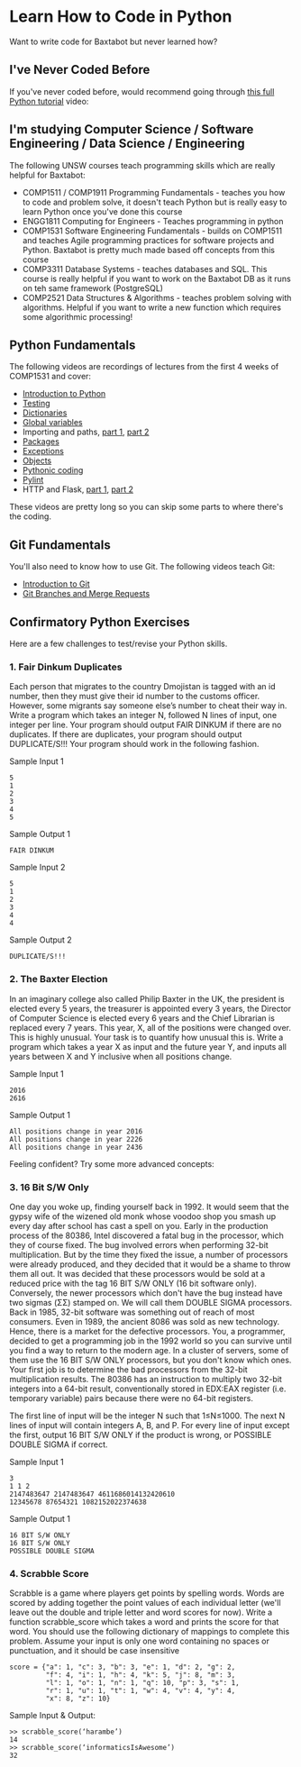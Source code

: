 # Learn How to Code in Python

Want to write code for Baxtabot but never learned how? 

## I've Never Coded Before

If you've never coded before, would recommend going through [this full Python tutorial](https://www.youtube.com/watch?v=rfscVS0vtbw) video: 

## I'm studying Computer Science / Software Engineering / Data Science / Engineering

The following UNSW courses teach programming skills which are really helpful for Baxtabot:

* COMP1511 / COMP1911 Programming Fundamentals - teaches you how to code and problem solve, it doesn't teach Python but is really easy to learn Python once you've done this course
* ENGG1811 Computing for Engineers - Teaches programming in python
* COMP1531 Software Engineering Fundamentals - builds on COMP1511 and teaches Agile programming practices for software projects and Python. Baxtabot is pretty much made based off concepts from this course
* COMP3311 Database Systems - teaches databases and SQL. This course is really helpful if you want to work on the Baxtabot DB as it runs on teh same framework (PostgreSQL)
* COMP2521 Data Structures & Algorithms - teaches problem solving with algorithms. Helpful if you want to write a new function which requires some algorithmic processing!

## Python Fundamentals

The following videos are recordings of lectures from the first 4 weeks of COMP1531 and cover:

* [Introduction to Python](https://www.youtube.com/watch?v=Q0nj3edifbQ&feature=youtu.be)
* [Testing](https://www.youtube.com/watch?v=R5xAXHZGS84)
* [Dictionaries](https://www.youtube.com/watch?v=K1p0c857FpE)
* [Global variables](https://www.youtube.com/watch?v=BQ98I2IWT4E&feature=youtu.be)
* Importing and paths, [part 1](https://www.youtube.com/watch?v=z_GUxotui50), [part 2](https://www.youtube.com/watch?v=sVLnzM2tYpI)
* [Packages](https://www.youtube.com/watch?v=aTL1g6PLGzw)
* [Exceptions](https://www.youtube.com/watch?v=LJosvNVXhLQ)
* [Objects](https://www.youtube.com/watch?v=L5UhVGX6rDU&feature=youtu.be)
* [Pythonic coding](https://www.youtube.com/watch?v=8tj6W2_va8U)
* [Pylint](https://www.youtube.com/watch?v=zjFPa9jRP58&feature=youtu.be)
* HTTP and Flask, [part 1](https://www.youtube.com/watch?v=MQUv0PwqjG0&feature=youtu.be), [part 2](https://www.youtube.com/watch?v=JBeFZd0pIRM)

These videos are pretty long so you can skip some parts to where there's the coding.

## Git Fundamentals

You'll also need to know how to use Git. The following videos teach Git:

* [Introduction to Git](https://www.youtube.com/watch?v=A46dQSmse0g&feature=youtu.be)
* [Git Branches and Merge Requests](https://www.youtube.com/watch?v=f7NAUI2VrV0)

## Confirmatory Python Exercises

Here are a few challenges to test/revise your Python skills.

### 1. Fair Dinkum Duplicates

Each person that migrates to the country Dmojistan is tagged with an id number, then they must give their id number to the customs officer. However, some migrants say someone else’s number to cheat their way in. Write a program which takes an integer N, followed N lines of input, one integer per line. Your program should output FAIR DINKUM if there are no duplicates. If there are duplicates, your program should output DUPLICATE/S!!! Your program should work in the following fashion.

Sample Input 1

```
5
1
2
3
4
5
```

Sample Output 1

```
FAIR DINKUM
```

Sample Input 2

```
5
1
2
3
4
4
```

Sample Output 2

```
DUPLICATE/S!!!
```

### 2. The Baxter Election


In an imaginary college also called Philip Baxter in the UK, the president is elected every 5 years, the treasurer is appointed every 3 years, the Director of Computer Science is elected every 6 years and the Chief Librarian is replaced every 7 years. This year, X, all of the positions were changed over. This is highly unusual. Your task is to quantify how unusual this is. Write a program which takes a year X as input and the future year Y, and inputs all years between X and Y inclusive when all positions change. 

Sample Input 1

```
2016
2616
```

Sample Output 1

```
All positions change in year 2016
All positions change in year 2226
All positions change in year 2436 
```

Feeling confident? Try some more advanced concepts:

### 3. 16 Bit S/W Only

One day you woke up, finding yourself back in 1992. It would seem that the gypsy wife of the wizened old monk whose voodoo shop you smash up every day after school has cast a spell on you. Early in the production process of the 80386, Intel discovered a fatal bug in the processor, which they of course fixed. The bug involved errors when performing 32-bit multiplication. But by the time they fixed the issue, a number of processors were already produced, and they decided that it would be a shame to throw them all out. It was decided that these processors would be sold at a reduced price with the tag 16 BIT S/W ONLY (16 bit software only). Conversely, the newer processors which don't have the bug instead have two sigmas (ΣΣ) stamped on. We will call them DOUBLE SIGMA processors.
Back in 1985, 32-bit software was something out of reach of most consumers. Even in 1989, the ancient 8086 was sold as new technology. Hence, there is a market for the defective processors. You, a programmer, decided to get a programming job in the 1992 world so you can survive until you find a way to return to the modern age. In a cluster of servers, some of them use the 16 BIT S/W ONLY processors, but you don't know which ones. Your first job is to determine the bad processors from the 32-bit multiplication results.
The 80386 has an instruction to multiply two 32-bit integers into a 64-bit result, conventionally stored in EDX:EAX register (i.e. temporary variable) pairs because there were no 64-bit registers.

The first line of input will be the integer N such that
1≤N≤1000. The next N lines of input will contain integers A, B, and P. For every line of input except the first, output 16 BIT S/W ONLY if the product is wrong, or POSSIBLE DOUBLE SIGMA if correct.

Sample Input 1

```
3
1 1 2
2147483647 2147483647 4611686014132420610
12345678 87654321 1082152022374638
```

Sample Output 1

```
16 BIT S/W ONLY
16 BIT S/W ONLY
POSSIBLE DOUBLE SIGMA
```

### 4. Scrabble Score

Scrabble is a game where players get points by spelling words. Words are scored by adding together the point values of each individual letter (we'll leave out the double and triple letter and word scores for now). Write a function scrabble_score which takes a word and prints the score for that word. You should use the following dictionary of mappings to complete this problem. Assume your input is only one word containing no spaces or punctuation, and it should be case insensitive 

```
score = {"a": 1, "c": 3, "b": 3, "e": 1, "d": 2, "g": 2, 
         "f": 4, "i": 1, "h": 4, "k": 5, "j": 8, "m": 3, 
         "l": 1, "o": 1, "n": 1, "q": 10, "p": 3, "s": 1, 
         "r": 1, "u": 1, "t": 1, "w": 4, "v": 4, "y": 4, 
         "x": 8, "z": 10}
```

Sample Input & Output:

```
>> scrabble_score(‘harambe’)
14
>> scrabble_score(‘informaticsIsAwesome’)
32
```
